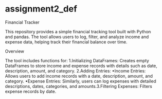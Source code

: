 # assignment2_def

Financial Tracker
 
This repository provides a simple financial tracking tool built with Python and pandas. The tool allows users to log, filter, and analyze income and expense data, helping track their financial balance over time.
 
Overview
 
The tool includes functions for:
​1.​Initializing DataFrames: Creates empty DataFrames to store income and expense records with details such as date, description, amount, and category.
​2.​Adding Entries:
​•​Income Entries: Allows users to add income records with a date, description, amount, and category.
​•​Expense Entries: Similarly, users can log expenses with detailed descriptions, dates, categories, and amounts.
​3.​Filtering Expenses: Filters expense records by date.
